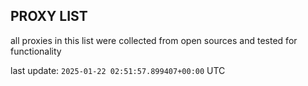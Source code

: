 ## PROXY LIST

all proxies in this list were collected from open sources and tested for functionality

last update: `2025-01-22 02:51:57.899407+00:00` UTC